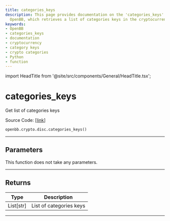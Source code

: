 ```yaml
---
title: categories_keys
description: This page provides documentation on the 'categories_keys' function from
  OpenBB, which retrieves a list of categories keys in the cryptocurrency domain.
keywords:
- OpenBB
- categories_keys
- documentation
- cryptocurrency
- category keys
- crypto categories
- Python
- function
---
```


import HeadTitle from '@site/src/components/General/HeadTitle.tsx';

<HeadTitle title="categories_keys - Disc - Crypto - Reference | OpenBB SDK Docs" />

# categories_keys

Get list of categories keys

Source Code: [[link](https://github.com/OpenBB-finance/OpenBBTerminal/tree/main/openbb_terminal/cryptocurrency/discovery/pycoingecko_model.py#L115)]

```python
openbb.crypto.disc.categories_keys()
```

---

## Parameters

This function does not take any parameters.

---

## Returns

| Type | Description |
| ---- | ----------- |
| List[str] | List of categories keys |
---
